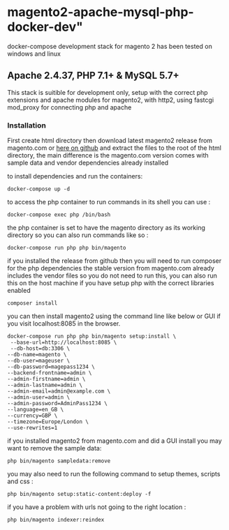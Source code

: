 # magento2-apache-mysql-php-docker-dev"

 docker-compose development stack for magento 2 has been tested on windows and linux

## Apache 2.4.37, PHP 7.1+ & MySQL 5.7+

This stack is suitible for development only, setup with the correct php extensions and apache modules for magento2, with http2, using fastcgi mod_proxy for connecting php and apache

### Installation

First create html directory then download latest magento2 release from magento.com or [here on github](https://github.com/magento/magento2/releases) and extract the files to the root of the html directory, the main difference is the magento.com version comes with sample data and vendor dependencies already installed

to install dependencies and run the containers:

`docker-compose up -d`

to access the php container to run commands in its shell you can use :

`docker-compose exec php /bin/bash`

the php container is set to have the magento directory as its working directory so you can also run commands like so :

`docker-compose run php php bin/magento`

if you installed the release from github then you will need to run composer for the php dependencies the stable version from magento.com already includes the vendor files so you do not need to run this, you can also run this on the host machine if you have setup php with the correct libraries enabled

`composer install`

you can then install magento2 using the command line like below or GUI if you visit localhost:8085 in the browser.

```
docker-compose run php php bin/magento setup:install \
 --base-url=http://localhost:8085 \
 --db-host=db:3306 \
--db-name=magento \
--db-user=mageuser \
--db-password=magepass1234 \
--backend-frontname=admin \
--admin-firstname=admin \
--admin-lastname=admin \
--admin-email=admin@example.com \
--admin-user=admin \
--admin-password=AdminPass1234 \
--language=en_GB \
--currency=GBP \
--timezone=Europe/London \
--use-rewrites=1
```

if you installed magento2 from magento.com and did a GUI install you may want to remove the sample data:

`php bin/magento sampledata:remove`

you may also need to run the following command to setup themes, scripts and css :

`php bin/magento setup:static-content:deploy -f`

if you have a problem with urls not going to the right location :

`php bin/magento indexer:reindex`
